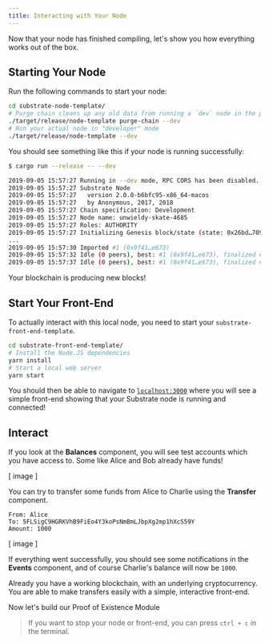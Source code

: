 ```yaml
---
title: Interacting with Your Node
---
```


Now that your node has finished compiling, let's show you how everything works
out of the box.

## Starting Your Node

Run the following commands to start your node:

```bash
cd substrate-node-template/
# Purge chain cleans up any old data from running a `dev` node in the past
./target/release/node-template purge-chain --dev
# Run your actual node in "developer" mode
./target/release/node-template --dev
```

You should see something like this if your node is running successfully:

```bash
$ cargo run --release -- --dev

2019-09-05 15:57:27 Running in --dev mode, RPC CORS has been disabled.
2019-09-05 15:57:27 Substrate Node
2019-09-05 15:57:27   version 2.0.0-b6bfc95-x86_64-macos
2019-09-05 15:57:27   by Anonymous, 2017, 2018
2019-09-05 15:57:27 Chain specification: Development
2019-09-05 15:57:27 Node name: unwieldy-skate-4685
2019-09-05 15:57:27 Roles: AUTHORITY
2019-09-05 15:57:27 Initializing Genesis block/state (state: 0x26bd…7093, header-hash: 0xbf06…58a9)
...
2019-09-05 15:57:30 Imported #1 (0x9f41…e673)
2019-09-05 15:57:32 Idle (0 peers), best: #1 (0x9f41…e673), finalized #1 (0x9f41…e673), ⬇ 0 ⬆ 0
2019-09-05 15:57:37 Idle (0 peers), best: #1 (0x9f41…e673), finalized #1 (0x9f41…e673), ⬇ 0 ⬆ 0
```

Your blockchain is producing new blocks!

## Start Your Front-End

To actually interact with this local node, you need to start your
`substrate-front-end-template`.

```bash
cd substrate-front-end-template/
# Install the Node.JS dependencies
yarn install
# Start a local web server
yarn start
```

You should then be able to navigate to
[`localhost:3000`](http://localhost:3000/) where you will see a simple front-end
showing that your Substrate node is running and connected!

## Interact

If you look at the **Balances** component, you will see test accounts which you
have access to. Some like Alice and Bob already have funds!

[ image ]

You can try to transfer some funds from Alice to Charlie using the **Transfer**
component.

```
From: Alice
To: 5FLSigC9HGRKVhB9FiEo4Y3koPsNmBmLJbpXg2mp1hXcS59Y
Amount: 1000
```

[ image ]

If everything went successfully, you should see some notifications in the
**Events** component, and of course Charlie's balance will now be `1000`.

Already you have a working blockchain, with an underlying cryptocurrency. You
are able to make transfers easily with a simple, interactive front-end.

Now let's build our Proof of Existence Module

> If you want to stop your node or front-end, you can press `ctrl + c` in the
> terminal.

